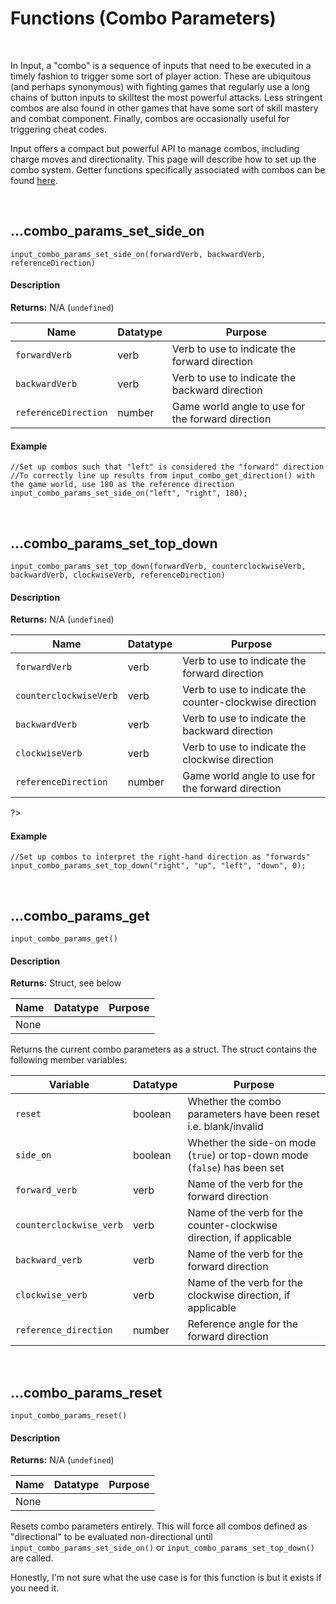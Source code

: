 # Functions (Combo Parameters)

&nbsp;

In Input, a "combo" is a sequence of inputs that need to be executed in a timely fashion to trigger some sort of player action. These are ubiquitous (and perhaps synonymous) with fighting games that regularly use a long chains of button inputs to skilltest the most powerful attacks. Less stringent combos are also found in other games that have some sort of skill mastery and combat component. Finally, combos are occasionally useful for triggering cheat codes.

Input offers a compact but powerful API to manage combos, including charge moves and directionality. This page will describe how to set up the combo system. Getter functions specifically associated with combos can be found [here](Functions-(Combo-Getters)). 

&nbsp;

## …combo_params_set_side_on

`input_combo_params_set_side_on(forwardVerb, backwardVerb, referenceDirection)`

<!-- tabs:start -->

#### **Description**

**Returns:** N/A (`undefined`)

|Name                |Datatype|Purpose                                          |
|--------------------|--------|-------------------------------------------------|
|`forwardVerb`       |verb    |Verb to use to indicate the forward direction    |
|`backwardVerb`      |verb    |Verb to use to indicate the backward direction   |
|`referenceDirection`|number  |Game world angle to use for the forward direction|

#### **Example**

```gml
//Set up combos such that "left" is considered the "forward" direction
//To correctly line up results from input_combo_get_direction() with the game world, use 180 as the reference direction
input_combo_params_set_side_on("left", "right", 180);
```

<!-- tabs:end -->

&nbsp;

## …combo_params_set_top_down

`input_combo_params_set_top_down(forwardVerb, counterclockwiseVerb, backwardVerb, clockwiseVerb, referenceDirection)`

<!-- tabs:start -->

#### **Description**

**Returns:** N/A (`undefined`)

|Name                  |Datatype|Purpose                                                 |
|----------------------|--------|--------------------------------------------------------|
|`forwardVerb`         |verb    |Verb to use to indicate the forward direction           |
|`counterclockwiseVerb`|verb    |Verb to use to indicate the counter-clockwise direction |
|`backwardVerb`        |verb    |Verb to use to indicate the backward direction          |
|`clockwiseVerb`       |verb    |Verb to use to indicate the clockwise direction         |
|`referenceDirection`  |number  |Game world angle to use for the forward direction       |

?> 

#### **Example**

```gml
//Set up combos to interpret the right-hand direction as "forwards"
input_combo_params_set_top_down("right", "up", "left", "down", 0);
```

<!-- tabs:end -->

&nbsp;

## …combo_params_get

`input_combo_params_get()`

<!-- tabs:start -->

#### **Description**

**Returns:** Struct, see below

|Name|Datatype|Purpose|
|----|--------|-------|
|None|        |       |

Returns the current combo parameters as a struct. The struct contains the following member variables:

|Variable               |Datatype|Purpose                                                                  |
|-----------------------|--------|-------------------------------------------------------------------------|
|`reset`                |boolean |Whether the combo parameters have been reset i.e. blank/invalid          |
|`side_on`              |boolean |Whether the side-on mode (`true`) or top-down mode (`false`) has been set|
|`forward_verb`         |verb    |Name of the verb for the forward direction                               |
|`counterclockwise_verb`|verb    |Name of the verb for the counter-clockwise direction, if applicable      |
|`backward_verb`        |verb    |Name of the verb for the forward direction                               |
|`clockwise_verb`       |verb    |Name of the verb for the clockwise direction, if applicable              |
|`reference_direction`  |number  |Reference angle for the forward direction                                |

<!-- tabs:end -->

&nbsp;

## …combo_params_reset

`input_combo_params_reset()`

<!-- tabs:start -->

#### **Description**

**Returns:** N/A (`undefined`)

|Name|Datatype|Purpose|
|----|--------|-------|
|None|        |       |

Resets combo parameters entirely. This will force all combos defined as "directional" to be evaluated non-directional until `input_combo_params_set_side_on()` or `input_combo_params_set_top_down()` are called.

Honestly, I'm not sure what the use case is for this function is but it exists if you need it.

<!-- tabs:end -->